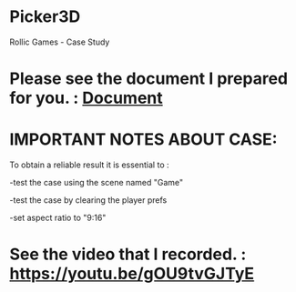 # Picker3D
 Rollic Games - Case Study

# Please see the document I prepared for you. : [Document](https://drive.google.com/file/d/1MkK6aWXWIZicsRH29bjS-N6SSGHMFzkJ/view?usp=sharing)

# IMPORTANT NOTES ABOUT CASE:

To obtain a reliable result it is essential to :

-test the case using the scene named "Game"

-test the case by clearing the player prefs

-set aspect ratio to "9:16"

# See the video that I recorded. : https://youtu.be/gOU9tvGJTyE
